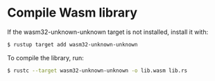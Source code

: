 # Compile Wasm library

If the wasm32-unknown-unknown target is not installed, install it with:

```bash
$ rustup target add wasm32-unknown-unknown
```

To compile the library, run:

```bash
$ rustc --target wasm32-unknown-unknown -o lib.wasm lib.rs
```
